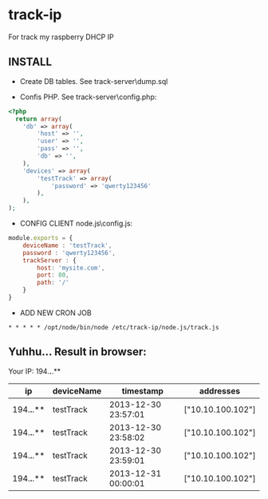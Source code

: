 track-ip
==============

For track my raspberry DHCP IP

## INSTALL

- Create DB tables. See track-server\dump.sql

- Confis PHP. See track-server\config.php:
```php
<?php
  return array(
    'db' => array(
        'host' => '',
        'user' => '',
        'pass' => '',
        'db' => '',
    ),
    'devices' => array(
        'testTrack' => array(
            'password' => 'qwerty123456'
        ),
    ),
);
```


- CONFIG CLIENT node.js\config.js:
```js
module.exports = {
    deviceName : 'testTrack',
    password : 'qwerty123456',
    trackServer : {
        host: 'mysite.com',
        port: 80,
        path: '/'
    }
}
```

- ADD NEW CRON JOB
```
* * * * * /opt/node/bin/node /etc/track-ip/node.js/track.js
```

## Yuhhu... Result in browser:

Your IP: 194.**.**.**

| ip           | deviceName  | timestamp          | addresses |
| ------------ | -----       | -----------------  | -----    |
| 194.**.**.** | testTrack   | 2013-12-30 23:57:01 | ["10.10.100.102"] |
| 194.**.**.** | testTrack   | 2013-12-30 23:58:02 |["10.10.100.102"] |
| 194.**.**.** | testTrack   | 2013-12-30 23:59:01 |["10.10.100.102"] |
| 194.**.**.** | testTrack   | 2013-12-31 00:00:01 |["10.10.100.102"] |
